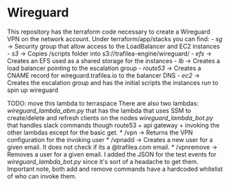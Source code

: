 # Wireguard

This repository has the terraform code necessary to create a Wireguard VPN on the network account. 
Under terraform/app/stacks you can find:
    - *sg* -> Security group that allow access to the LoadBalancer and EC2 instances
    - *s3* -> Copies /scripts folder into s3://trafilea-engine/wireguard/
    - *efs* -> Creates an EFS used as a shared storage for the instances
    - *lb* -> Creates a load balancer pointing to the escalation group
    - *route53* -> Creates a CNAME record for wireguard.trafilea.io to the balancer DNS
    - *ec2* -> Creates the escalation group and has the initial scripts the instances run to spin up wireguard

TODO: move this lambda to terraspace
There are also two lambdas:
    *wireguard_lambda_abm.py* that has the lambda that uses SSM to create/delete and refresh clients on the nodes
    *wireguard_lambda_bot.py* that handles slack commands though route53 + api gateway + invoking the other lambdas except for the basic get.
        * /vpn -> Returns the VPN configuration for the invoking user 
        * /vpnadd <email> -> Creates a new user for a given email. It does not check if its a @trafilea.com email.
        * /vpnremove <email> -> Removes a user for a given email. 
I added the JSON for the test events for *wireguard_lambda_bot.py* since it's sort of a headache to get them.
Important note, both add and remove commands have a hardcoded whitelist of who can invoke them.